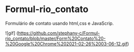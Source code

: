 # Formul-rio_contato
Formulário de contato usando html,css e JavaScrip.


![gif] (https://github.com/stephany-c/Formul-rio_contato/blob/master/Form%20Contato%20-%20Google%20Chrome%202021-02-26%2003-06-12.gif)
